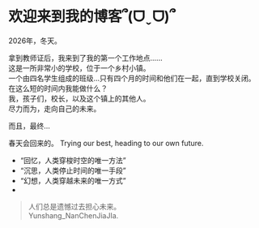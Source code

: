 # 欢迎来到我的博客՞(ᗜˬᗜ)՞

2026年，冬天。

拿到教师证后，我来到了我的第一个工作地点......  
这是一所非常小的学校，位于一个乡村小镇。  
一个由四名学生组成的班级...只有四个月的时间和他们在一起，直到学校关闭。  
在这么短的时间内我能做什么？  
我，孩子们，校长，以及这个镇上的其他人。  
尽力而为，走向自己的未来。  

而且，最终...

春天会回来的。
Trying our best, heading to our own future.  

- “回忆，人类穿梭时空的唯一方法”
- “沉思，人类停止时间的唯一手段”
- “幻想，人类穿越未来的唯一方式”
- 
>人们总是遗憾过去担心未来。  
> Yunshang_NanChenJiaJIa.
